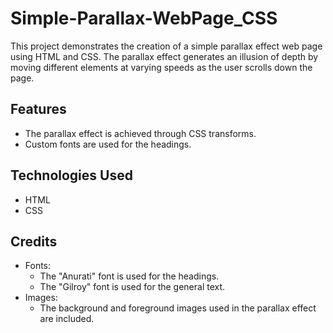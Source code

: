# Simple-Parallax-WebPage_CSS

This project demonstrates the creation of a simple parallax effect web page using HTML and CSS. The parallax effect generates an illusion of depth by moving different elements at varying speeds as the user scrolls down the page.

## Features

- The parallax effect is achieved through CSS transforms.
- Custom fonts are used for the headings.

## Technologies Used

- HTML
- CSS

## Credits

- Fonts:
  - The "Anurati" font is used for the headings.
  - The "Gilroy" font is used for the general text.
- Images:
  - The background and foreground images used in the parallax effect are included.

